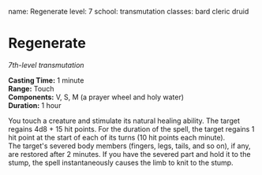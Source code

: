 name: Regenerate level: 7 school: transmutation classes: bard cleric druid

# Regenerate
_7th-level transmutation_

**Casting Time:** 1 minute    
**Range:** Touch    
**Components:** V, S, M (a prayer wheel and holy water)    
**Duration:** 1 hour

You touch a creature and stimulate its natural healing ability. The target regains 4d8 + 15 hit points. For the duration of the spell, the target regains 1 hit point at the start of each of its turns (10 hit points each minute).    
The target's severed body members (fingers, legs, tails, and so on), if any, are restored after 2 minutes. If you have the severed part and hold it to the stump, the spell instantaneously causes the limb to knit to the stump. 